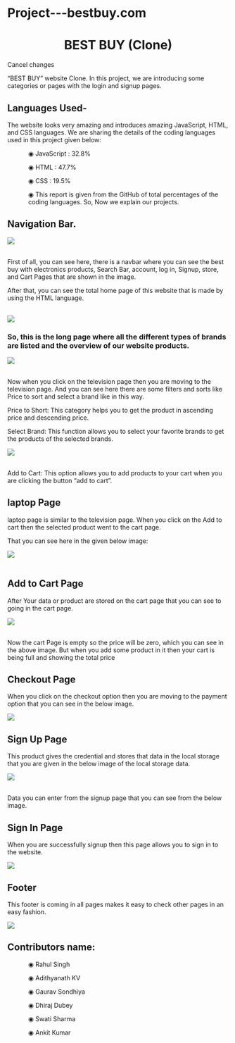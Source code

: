 # Project---bestbuy.com
<div >
 <h1 align="center">BEST BUY (Clone)</h1>Cancel changes
 <br/>
 <p>“BEST BUY” website Clone. In this project, we are introducing some categories or pages with the login and signup pages.</P>
 <h2 align="left">Languages Used-</h2>
 <p>The website looks very amazing and introduces amazing JavaScript, HTML, and CSS languages. We are sharing the details of the coding languages used in     this project given below:</p>
 <ul>
 <ol>◉ JavaScript : 32.8%</ol>
 <ol>◉ HTML : 47.7%</ol>
 <ol>◉ CSS : 19.5%</ol>
 <ol>◉ This report is given from the GitHub of total percentages of the coding languages. So, Now we explain our projects.</ol>
  </ul>
  
  <h2>Navigation Bar.</h2>
  <img align="center" src="https://miro.medium.com/max/1400/0*H_KSxOmxde1XCv8I.png"></img>
  <br/>
  <br/>
  <p>First of all, you can see here, there is a navbar where you can see the best buy with electronics products, Search Bar, account, log in, Signup,          store, and Cart Pages that are shown in the image.</p>
  <p>After that, you can see the total home page of this website that is made by using the HTML language.</p>
  <br/>
  <img align="center" align="center" src="https://miro.medium.com/max/1400/0*lbRmx3GMw4FmoL4K.png"></img>
  <br/>
  <h3>So, this is the long page where all the different types of brands are listed and the overview of our website products.</h3>
  <img align="center" src="https://miro.medium.com/max/1400/0*PHg4-zkpfMoexZYS.png"></img>
  <br/>
  <br/>
  <p>Now when you click on the television page then you are moving to the television page. And you can see here there are some filters and sorts like Price   to sort and select a brand like in this way.</p>
  <p>Price to Short: This category helps you to get the product in ascending price and descending price.</p>
  <p>Select Brand: This function allows you to select your favorite brands to get the products of the selected brands.</p>
  <img align="center" src="https://miro.medium.com/max/1400/0*2Zwz_faZraBbYwxp.png"></img>
  <br/>
  <br/>
  <p>Add to Cart: This option allows you to add products to your cart when you are clicking the button “add to cart”.</p>
  <h2>laptop Page</h2>
  <p>laptop page is similar to the television page. When you click on the Add to cart then the selected product went to the cart page.</p>

  <p>That you can see here in the given below image:</p>
  <img align="center" src="https://miro.medium.com/max/1400/0*_ikwW46pgneCQ1v8.png"></img>
  <br/>
  <br/>
  <h2>Add to Cart Page</h2>
  <p>After Your data or product are stored on the cart page that you can see to going in the cart page.</p>
  <img align="center" src="https://miro.medium.com/max/1400/0*Wcw_eL609RCJa_Ki.png"></img>
  <br/>
  <br/>
  <p>Now the cart Page is empty so the price will be zero, which you can see in the above image. But when you add some product in it then your cart is   being full and showing the total price</p>
  
<h2>Checkout Page</h2>
<p>When you click on the checkout option then you are moving to the payment option that you can see in the below image.</p>
<img align="center" src="https://miro.medium.com/max/1400/0*ZDsqf9lnadLXSJlP.png"></img>

<h2>Sign Up Page</h2>
<p>This product gives the credential and stores that data in the local storage that you are given in the below image of the local storage data.</p>
<img align="center" src="https://miro.medium.com/max/1400/0*Qs3EkLpxd_ZdSede.png"></img>
<br/>
  <br/>
  <p>Data you can enter from the signup page that you can see from the below image.</p>

<h2>Sign In Page</h2>
<p>When you are successfully signup then this page allows you to sign in to the website.</p>
<img align="center" src="https://miro.medium.com/max/1400/0*0T_HAKEAmx1uPZqR.png"></img>

<h2>Footer</h2>
<p>This footer is coming in all pages makes it easy to check other pages in an easy fashion.</p>
<img align="center" src="https://miro.medium.com/max/1400/0*bJYfTnIYGPxTLSo-.png"></img>

<h2>Contributors name:</h2>
 <ul>
 <ol>◉ Rahul Singh</ol>
 <ol>◉ Adithyanath KV</ol>
 <ol>◉ Gaurav Sondhiya</ol>
 <ol>◉ Dhiraj Dubey</ol>
 <ol>◉ Swati Sharma</ol>
 <ol>◉ Ankit Kumar</ol>
  </ul>
</div>


